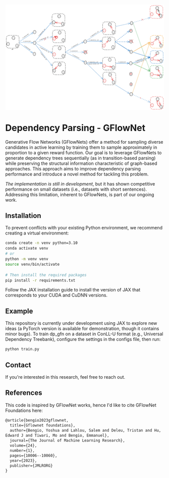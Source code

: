 <img src="gfn_process.png" align="center">

# Dependency Parsing - GFlowNet
Generative Flow Networks (GFlowNets) offer a method for sampling diverse candidates in active learning by training them to sample approximately in proportion to a given reward function. Our goal is to leverage GFlowNets to generate dependency trees sequentially (as in transition-based parsing) while preserving the structural information characteristic of graph-based approaches. This approach aims to improve dependency parsing performance and introduce a novel method for tackling this problem.

*The implementation is still in development*, but it has shown competitive performance on small datasets (i.e., datasets with short sentences). Addressing this limitation, inherent to GFlowNets, is part of our ongoing work.


## Installation
To prevent conflicts with your existing Python environment, we recommend creating a virtual environment:

```bash
conda create -n venv python=3.10
conda activate venv
# or
python -m venv venv
source venv/bin/activate

# Then install the required packages
pip install -r requirements.txt
```
Follow the JAX installation guide to install the version of JAX that corresponds to your CUDA and CuDNN versions.

## Example
This repository is currently under development using JAX to explore new ideas (a PyTorch version is available for demonstration, though it contains minor bugs). To train dp_gfn on a dataset in ConLL-U format (e.g., Universal Dependency Treebank), configure the settings in the configs file, then run:
```bash
python train.py
```

## Contact
If you're interested in this research, feel free to reach out.

## References
This code is inspired by GFlowNet works, hence I'd like to cite GFlowNet Foundations here:
```
@article{bengio2023gflownet,
  title={Gflownet foundations},
  author={Bengio, Yoshua and Lahlou, Salem and Deleu, Tristan and Hu, Edward J and Tiwari, Mo and Bengio, Emmanuel},
  journal={The Journal of Machine Learning Research},
  volume={24},
  number={1},
  pages={10006--10060},
  year={2023},
  publisher={JMLRORG}
}
```
